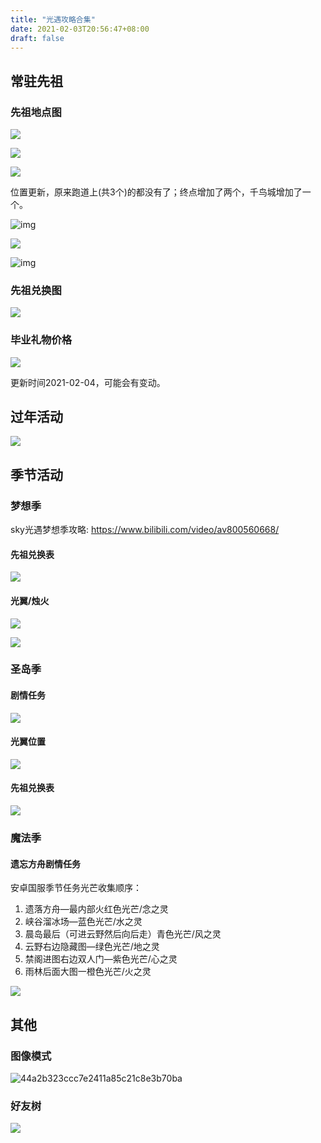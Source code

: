 ```yaml
---
title: "光遇攻略合集"
date: 2021-02-03T20:56:47+08:00
draft: false
---
```


## 常驻先祖

### 先祖地点图

![](https://c-img.18183.com/images/2020/07/10/90c7ad5db815640d6a852bcace8ca600.jpg@!18183)

![](https://c-img.18183.com/images/2020/07/10/55c5f1ff17ec3e067afae0fe1951cdea.jpg@!18183)

![](https://c-img.18183.com/images/2020/07/10/28ae426d44e8b00c812ecb2024077394.jpg@!18183)

位置更新，原来跑道上(共3个)的都没有了；终点增加了两个，千鸟城增加了一个。

![img](https://c-img.18183.com/images/2020/07/10/c32e2b28e084a51983e2c5832dcd3fc5.jpg@!18183)

![](https://c-img.18183.com/images/2020/07/10/7ed25e3d95340ff2be3b4070f41b7e3c.jpg@!18183)

![img](https://c-img.18183.com/images/2020/07/10/45461b922e690bfd5cf15fb70089c4fb.jpg@!18183)

### 先祖兑换图

![](https://cdn.jsdelivr.net/gh/henrywu97/FigBed/Figs/20210130204610.jpg)

### 毕业礼物价格

![](https://cdn.jsdelivr.net/gh/henrywu97/FigBed/Figs/20210206115352.jpg)

更新时间2021-02-04，可能会有变动。

## 过年活动

![](https://cdn.jsdelivr.net/gh/henrywu97/FigBed/Figs/20210206145521.jpg)

## 季节活动

### 梦想季

sky光遇梦想季攻略: https://www.bilibili.com/video/av800560668/

#### 先祖兑换表

![](https://cdn.jsdelivr.net/gh/henrywu97/FigBed/Figs/20210206145656.jpg)

#### 光翼/烛火

![](https://cdn.jsdelivr.net/gh/henrywu97/FigBed/Figs/20210206145414.jpg)

![](https://cdn.jsdelivr.net/gh/henrywu97/FigBed/Figs/20210206145724.jpg)

### 圣岛季

#### 剧情任务

![](https://cdn.jsdelivr.net/gh/henrywu97/FigBed/Figs/20210206114631.jpg)

#### 光翼位置

![](https://cdn.jsdelivr.net/gh/henrywu97/FigBed/Figs/20210206205431.jpg)

#### 先祖兑换表

![](https://cdn.jsdelivr.net/gh/henrywu97/FigBed/Figs/20210206115115.jpg)

### 魔法季

#### 遗忘方舟剧情任务

安卓国服季节任务光芒收集顺序：

1. 遗落方舟—最内部火红色光芒/念之灵
2. 峡谷溜冰场—蓝色光芒/水之灵
3. 晨岛最后（可进云野然后向后走）青色光芒/风之灵
4. 云野右边隐藏图—绿色光芒/地之灵
5. 禁阁进图右边双人门—紫色光芒/心之灵
6. 雨林后面大图一橙色光芒/火之灵

![](https://cdn.jsdelivr.net/gh/henrywu97/FigBed/Figs/20210206120851.jpg)

## 其他

### 图像模式

![44a2b323ccc7e2411a85c21c8e3b70ba](https://cdn.jsdelivr.net/gh/henrywu97/FigBed/Figs/20210206141233.jpg)

### 好友树

![](https://cdn.jsdelivr.net/gh/henrywu97/FigBed/Figs/20210206145217.jpg)